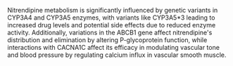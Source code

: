 Nitrendipine metabolism is significantly influenced by genetic variants in CYP3A4 and CYP3A5 enzymes, with variants like CYP3A5*3 leading to increased drug levels and potential side effects due to reduced enzyme activity. Additionally, variations in the ABCB1 gene affect nitrendipine's distribution and elimination by altering P-glycoprotein function, while interactions with CACNA1C affect its efficacy in modulating vascular tone and blood pressure by regulating calcium influx in vascular smooth muscle.